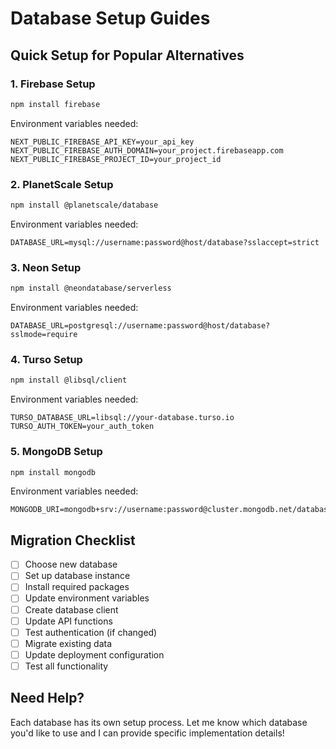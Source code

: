 # Database Setup Guides

## Quick Setup for Popular Alternatives

### 1. Firebase Setup
```bash
npm install firebase
```

Environment variables needed:
```env
NEXT_PUBLIC_FIREBASE_API_KEY=your_api_key
NEXT_PUBLIC_FIREBASE_AUTH_DOMAIN=your_project.firebaseapp.com
NEXT_PUBLIC_FIREBASE_PROJECT_ID=your_project_id
```

### 2. PlanetScale Setup
```bash
npm install @planetscale/database
```

Environment variables needed:
```env
DATABASE_URL=mysql://username:password@host/database?sslaccept=strict
```

### 3. Neon Setup
```bash
npm install @neondatabase/serverless
```

Environment variables needed:
```env
DATABASE_URL=postgresql://username:password@host/database?sslmode=require
```

### 4. Turso Setup
```bash
npm install @libsql/client
```

Environment variables needed:
```env
TURSO_DATABASE_URL=libsql://your-database.turso.io
TURSO_AUTH_TOKEN=your_auth_token
```

### 5. MongoDB Setup
```bash
npm install mongodb
```

Environment variables needed:
```env
MONGODB_URI=mongodb+srv://username:password@cluster.mongodb.net/database
```

## Migration Checklist

- [ ] Choose new database
- [ ] Set up database instance
- [ ] Install required packages
- [ ] Update environment variables
- [ ] Create database client
- [ ] Update API functions
- [ ] Test authentication (if changed)
- [ ] Migrate existing data
- [ ] Update deployment configuration
- [ ] Test all functionality

## Need Help?

Each database has its own setup process. Let me know which database you'd like to use and I can provide specific implementation details!
</parameter>